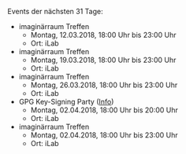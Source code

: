 Events der nächsten 31 Tage:

- imaginärraum Treffen
  - Montag, 12.03.2018, 18:00 Uhr bis 23:00 Uhr
  - Ort: iLab
- imaginärraum Treffen
  - Montag, 19.03.2018, 18:00 Uhr bis 23:00 Uhr
  - Ort: iLab
- imaginärraum Treffen
  - Montag, 26.03.2018, 18:00 Uhr bis 23:00 Uhr
  - Ort: iLab
- GPG Key-Signing Party ([Info](https://imaginaerraum.de/wiki/Key-Signing_Party))
  - Montag, 02.04.2018, 18:00 Uhr bis 20:00 Uhr
  - Ort: iLab
- imaginärraum Treffen
  - Montag, 02.04.2018, 18:00 Uhr bis 23:00 Uhr
  - Ort: iLab
